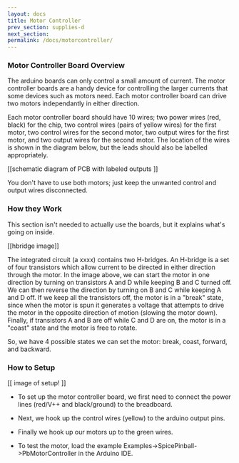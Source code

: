 ```yaml
---
layout: docs
title: Motor Controller
prev_section: supplies-d
next_section: 
permalink: /docs/motorcontroller/
---
```


### Motor Controller Board Overview

The arduino boards can only control a small amount of current. The motor controller boards are a handy device for controlling the larger currents that some devices such as motors need. Each motor controller board can drive two motors independantly in either direction.

Each motor controller board should have 10 wires; two power wires (red, black) for the chip, two control wires (pairs of yellow wires) for the first motor, two control wires for the second motor, two output wires for the first motor, and two output wires for the second motor. The location of the wires is shown in the diagram below, but the leads should also be labelled appropriately.

[[schematic diagram of PCB with labeled outputs ]]

You don't have to use both motors; just keep the unwanted control and output wires disconnected.

### How they Work

This section isn't needed to actually use the boards, but it explains what's going on inside.

[[hbridge image]]

The integrated circuit (a xxxx) contains two H-bridges. An H-bridge is a set of four transistors which allow current to be directed in either direction through the motor. In the image above, we can start the motor in one direction by turning on transistors A and D while keeping B and C turned off. We can then reverse the direction by turning on B and C while keeping A and D off. If we keep all the transistors off, the motor is in a "break" state, since when the motor is spun it generates a voltage that attempts to drive the motor in the opposite direction of motion (slowing the motor down). Finally, if transistors A and B are off while C and D are on, the motor is in a "coast" state and the motor is free to rotate.

So, we have 4 possible states we can set the motor: break, coast, forward, and backward.

### How to Setup

[[ image of setup! ]]

- To set up the motor controller board, we first need to connect the power lines (red/V++ and black/ground) to the breadboard.

- Next, we hook up the control wires (yellow) to the arduino output pins.

- Finally we hook up our motors up to the green wires.

- To test the motor, load the example Examples->SpicePinball->PbMotorController in the Arduino IDE.



